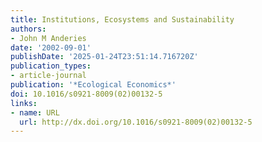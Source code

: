 ```yaml
---
title: Institutions, Ecosystems and Sustainability
authors:
- John M Anderies
date: '2002-09-01'
publishDate: '2025-01-24T23:51:14.716720Z'
publication_types:
- article-journal
publication: '*Ecological Economics*'
doi: 10.1016/s0921-8009(02)00132-5
links:
- name: URL
  url: http://dx.doi.org/10.1016/s0921-8009(02)00132-5
---
```

